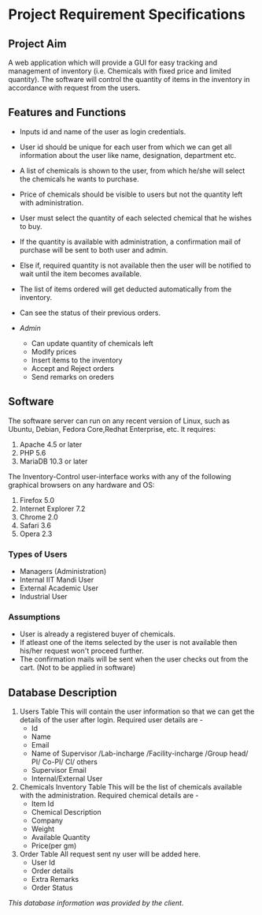 # Project Requirement Specifications

## Project Aim

A web application which will provide a GUI for easy tracking and management of inventory (i.e. Chemicals with fixed price and limited quantity). The software will control the quantity of items in the inventory in accordance with request from the users.


## Features and Functions

- Inputs id and name of the user as login credentials.
- User id should be unique for each user from which we can get all information about the user like name, designation, department etc.
- A list of chemicals is shown to the user, from which he/she will select the chemicals he wants to purchase.
- Price of chemicals should be visible to users but not the quantity left with administration.
- User must select the quantity of each selected chemical that he wishes to buy.
- If the quantity is available with administration, a confirmation mail of purchase will be sent to both user and admin.
- Else if, required quantity is not available then the user will be notified to wait until the item becomes available.
- The list of items ordered will get deducted automatically from the inventory.
- Can see the status of their previous orders.

- *Admin*
	- Can update quantity of chemicals left
	- Modify prices
	- Insert items to the inventory
	- Accept and Reject orders
	- Send remarks on oreders

## Software

The software server can run on any recent version of Linux, such as Ubuntu, Debian, Fedora Core,Redhat Enterprise, etc. It requires:
1. Apache 4.5 or later
2. PHP 5.6
3. MariaDB 10.3 or later

The Inventory-Control user-interface works with any of the following graphical browsers on any hardware and OS:
1. Firefox 5.0
2. Internet Explorer 7.2
3. Chrome 2.0
4. Safari 3.6
5. Opera 2.3

### Types of Users

- Managers (Administration)
- Internal IIT Mandi User
- External Academic User
- Industrial User

### Assumptions

- User is already a registered buyer of chemicals.
- If atleast one of the items selected by the user is not available then his/her request won't proceed further.
- The confirmation mails will be sent when the user checks out from the cart. (Not to be applied in software)

## Database Description

1. Users Table
This will contain the user information so that we can get the details of the user after login. Required user details are -
	- Id
	- Name
	- Email
	- Name of Supervisor /Lab-incharge /Facility-incharge /Group head/ PI/ Co-PI/ CI/ others
	- Supervisor Email
	- Internal/External User
2. Chemicals Inventory Table
This will be the list of chemicals available with the administration. Required chemical details are -
	- Item Id
	- Chemical Description
	- Company
	- Weight
	- Available Quantity
	- Price(per gm)
3. Order Table
All request sent ny user will be added here. 
	- User Id
	- Order details
	- Extra Remarks
	- Order Status

<i>This database information was provided by the client.<i>
